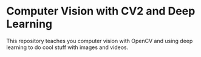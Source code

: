 # Computer Vision with CV2 and Deep Learning

This repository teaches you computer vision with OpenCV and using deep learning to do cool 
stuff with images and videos.